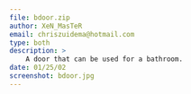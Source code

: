```yaml
---
file: bdoor.zip
author: XeN_MasTeR
email: chriszuidema@hotmail.com
type: both
description: >
    A door that can be used for a bathroom.
date: 01/25/02
screenshot: bdoor.jpg
---
```

